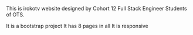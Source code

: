 This is irokotv website designed by Cohort 12 Full Stack Engineer Students of OTS. 

It is a bootstrap project
It has 8 pages in all
It is responsive